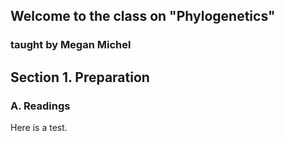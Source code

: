 ## Welcome to the class on "Phylogenetics"
### taught by Megan Michel

## Section 1. Preparation
### A. Readings
Here is a test.

